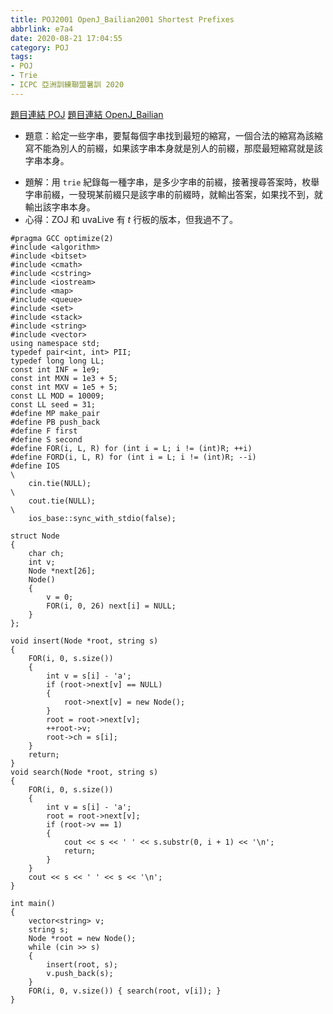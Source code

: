 ```yaml
---
title: POJ2001 OpenJ_Bailian2001 Shortest Prefixes
abbrlink: e7a4
date: 2020-08-21 17:04:55
category: POJ
tags:
- POJ
- Trie
- ICPC 亞洲訓練聯盟暑訓 2020
---
```

[題目連結 POJ](http://poj.org/problem?id=2001)
[題目連結 OpenJ_Bailian](http://bailian.openjudge.cn/practice/2001?lang=en_US)
* 題意：給定一些字串，要幫每個字串找到最短的縮寫，一個合法的縮寫為該縮寫不能為別人的前綴，如果該字串本身就是別人的前綴，那麼最短縮寫就是該字串本身。
<!-- more -->
* 題解：用 `trie` 紀錄每一種字串，是多少字串的前綴，接著搜尋答案時，枚舉字串前綴，一發現某前綴只是該字串的前綴時，就輸出答案，如果找不到，就輸出該字串本身。
* 心得：ZOJ 和 uvaLive 有 $t$ 行板的版本，但我過不了。
```cpp=
#pragma GCC optimize(2)
#include <algorithm>
#include <bitset>
#include <cmath>
#include <cstring>
#include <iostream>
#include <map>
#include <queue>
#include <set>
#include <stack>
#include <string>
#include <vector>
using namespace std;
typedef pair<int, int> PII;
typedef long long LL;
const int INF = 1e9;
const int MXN = 1e3 + 5;
const int MXV = 1e5 + 5;
const LL MOD = 10009;
const LL seed = 31;
#define MP make_pair
#define PB push_back
#define F first
#define S second
#define FOR(i, L, R) for (int i = L; i != (int)R; ++i)
#define FORD(i, L, R) for (int i = L; i != (int)R; --i)
#define IOS                                                                    \
    cin.tie(NULL);                                                             \
    cout.tie(NULL);                                                            \
    ios_base::sync_with_stdio(false);

struct Node
{
    char ch;
    int v;
    Node *next[26];
    Node()
    {
        v = 0;
        FOR(i, 0, 26) next[i] = NULL;
    }
};

void insert(Node *root, string s)
{
    FOR(i, 0, s.size())
    {
        int v = s[i] - 'a';
        if (root->next[v] == NULL)
        {
            root->next[v] = new Node();
        }
        root = root->next[v];
        ++root->v;
        root->ch = s[i];
    }
    return;
}
void search(Node *root, string s)
{
    FOR(i, 0, s.size())
    {
        int v = s[i] - 'a';
        root = root->next[v];
        if (root->v == 1)
        {
            cout << s << ' ' << s.substr(0, i + 1) << '\n';
            return;
        }
    }
    cout << s << ' ' << s << '\n';
}

int main()
{
    vector<string> v;
    string s;
    Node *root = new Node();
    while (cin >> s)
    {
        insert(root, s);
        v.push_back(s);
    }
    FOR(i, 0, v.size()) { search(root, v[i]); }
}
```